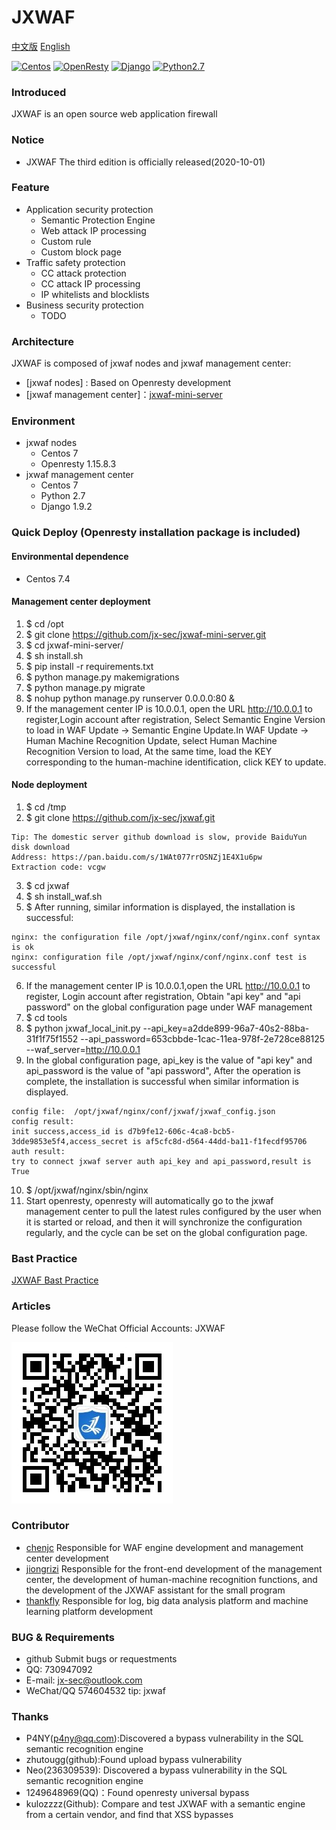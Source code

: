 # JXWAF

[中文版](https://github.com/jx-sec/jxwaf/blob/master/README.md)
[English](https://github.com/jx-sec/jxwaf/blob/master/English.md)

[![Centos](https://img.shields.io/badge/centos-7-brightgreen.svg)](https://www.centos.org/)
[![OpenResty](https://img.shields.io/badge/openresty-1.15.8.3-brightgreen)](http://openresty.org/en/)
[![Django](https://img.shields.io/badge/django-1.9.2-brightgreen)](https://www.djangoproject.com/)
[![Python2.7](https://img.shields.io/badge/python-2.7-brightgreen)](https://www.python.org/)

### Introduced

JXWAF is an open source web application firewall

### Notice

- JXWAF The third edition is officially released(2020-10-01)

### Feature

- Application security protection
  - Semantic Protection Engine
  - Web attack IP processing
  - Custom rule
  - Custom block page
- Traffic safety protection
  - CC attack protection
  - CC attack IP processing
  - IP whitelists and blocklists
- Business security protection
  - TODO

### Architecture

JXWAF is composed of jxwaf nodes and jxwaf management center:

- [jxwaf nodes] : Based on Openresty development
- [jxwaf management center]：[jxwaf-mini-server](https://github.com/jx-sec/jxwaf-mini-server)

### Environment

- jxwaf nodes
  - Centos 7
  - Openresty 1.15.8.3
- jxwaf management center
  - Centos 7
  - Python 2.7
  - Django 1.9.2

### Quick Deploy (Openresty installation package is included)

#### Environmental dependence

- Centos 7.4

#### Management center deployment

1.  \$ cd /opt
2.  \$ git clone https://github.com/jx-sec/jxwaf-mini-server.git
3.  \$ cd jxwaf-mini-server/
4.  \$ sh install.sh
5.  \$ pip install -r requirements.txt
6.  \$ python manage.py makemigrations
7.  \$ python manage.py migrate
8.  \$ nohup python manage.py runserver 0.0.0.0:80 &
9.  If the management center IP is 10.0.0.1, open the URL http://10.0.0.1 to register,Login account after registration, Select Semantic Engine Version to load in WAF Update -> Semantic Engine Update.In WAF Update -> Human Machine Recognition Update, select Human Machine Recognition Version to load, At the same time, load the KEY corresponding to the human-machine identification, click KEY to update.

#### Node deployment

1.  \$ cd /tmp
2.  \$ git clone https://github.com/jx-sec/jxwaf.git

```
Tip: The domestic server github download is slow, provide BaiduYun disk download
Address: https://pan.baidu.com/s/1WAt077rrOSNZj1E4X1u6pw
Extraction code: vcgw
```

3.  \$ cd jxwaf
4.  \$ sh install_waf.sh
5.  \$ After running, similar information is displayed, the installation is successful:

```
nginx: the configuration file /opt/jxwaf/nginx/conf/nginx.conf syntax is ok
nginx: configuration file /opt/jxwaf/nginx/conf/nginx.conf test is successful
```

6.  If the management center IP is 10.0.0.1,open the URL http://10.0.0.1 to register, Login account after registration, Obtain "api key" and "api password" on the global configuration page under WAF management
7.  \$ cd tools
8.  \$ python jxwaf_local_init.py --api_key=a2dde899-96a7-40s2-88ba-31f1f75f1552 --api_password=653cbbde-1cac-11ea-978f-2e728ce88125 --waf_server=http://10.0.0.1
9.  In the global configuration page, api_key is the value of "api key" and api_password is the value of "api password", After the operation is complete, the installation is successful when similar information is displayed.

```
config file:  /opt/jxwaf/nginx/conf/jxwaf/jxwaf_config.json
config result:
init success,access_id is d7b9fe12-606c-4ca8-bcb5-3dde9853e5f4,access_secret is af5cfc8d-d564-44dd-ba11-f1fecdf95706
auth result:
try to connect jxwaf server auth api_key and api_password,result is True
```

10. \$ /opt/jxwaf/nginx/sbin/nginx
11. Start openresty, openresty will automatically go to the jxwaf management center to pull the latest rules configured by the user when it is started or reload, and then it will synchronize the configuration regularly, and the cycle can be set on the global configuration page.

### Bast Practice

[JXWAF Bast Practice](https://docs.jxwaf.com)

### Articles

Please follow the WeChat Official Accounts: JXWAF

![](img/qrcode.jpg)

### Contributor

- [chenjc](https://github.com/jx-sec) Responsible for WAF engine development and management center development
- [jiongrizi](https://github.com/jiongrizi) Responsible for the front-end development of the management center, the development of human-machine recognition functions, and the development of the JXWAF assistant for the small program
- [thankfly](https://github.com/thankfly) Responsible for log, big data analysis platform and machine learning platform development

### BUG & Requirements

- github Submit bugs or requestments
- QQ: 730947092
- E-mail: jx-sec@outlook.com
- WeChat/QQ 574604532 tip: jxwaf

### Thanks

- P4NY(p4ny@qq.com):Discovered a bypass vulnerability in the SQL semantic recognition engine
- zhutougg(github):Found upload bypass vulnerability
- Neo(236309539): Discovered a bypass vulnerability in the SQL semantic recognition engine
- 1249648969(QQ)：Found openresty universal bypass
- kulozzzz(Github): Compare and test JXWAF with a semantic engine from a certain vendor, and find that XSS bypasses

